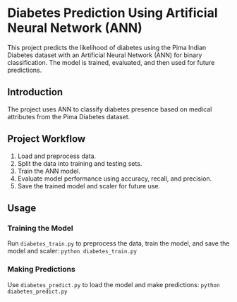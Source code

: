 # Diabetes Prediction Using Artificial Neural Network (ANN)
This project predicts the likelihood of diabetes using the Pima Indian Diabetes dataset with an Artificial Neural Network (ANN) for binary classification. The model is trained, evaluated, and then used for future predictions.


## Introduction
The project uses ANN to classify diabetes presence based on medical attributes from the Pima Diabetes dataset.

## Project Workflow
1. Load and preprocess data.
2. Split the data into training and testing sets.
3. Train the ANN model.
4. Evaluate model performance using accuracy, recall, and precision.
5. Save the trained model and scaler for future use.


## Usage
### Training the Model
Run `diabetes_train.py` to preprocess the data, train the model, and save the model and scaler:
   `python diabetes_train.py`
### Making Predictions
Use `diabetes_predict.py` to load the model and make predictions:
   `python diabetes_predict.py`
